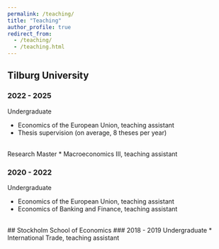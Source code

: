 ```yaml
---
permalink: /teaching/
title: "Teaching"
author_profile: true
redirect_from: 
  - /teaching/
  - /teaching.html
---
```


## Tilburg University

### 2022 - 2025
Undergraduate
* Economics of the European Union, teaching assistant
* Thesis supervision (on average, 8 theses per year)
<br/>
Research Master
* Macroeconomics III, teaching assistant
<br/>

### 2020 - 2022
Undergraduate
* Economics of the European Union, teaching assistant
* Economics of Banking and Finance, teaching assistant
<br/>
## Stockholm School of Economics
### 2018 - 2019
Undergraduate
* International Trade, teaching assistant
